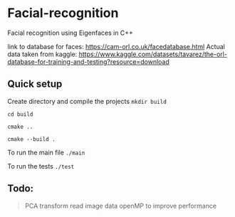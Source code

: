 # Facial-recognition
Facial recognition using Eigenfaces in C++

link to database for faces: https://cam-orl.co.uk/facedatabase.html
Actual data taken from kaggle: https://www.kaggle.com/datasets/tavarez/the-orl-database-for-training-and-testing?resource=download



## Quick setup
Create directory and compile the projects
```mkdir build```

```cd build```

```cmake ..```

```cmake --build .```

To run the main file
```./main```

To run the tests
```./test```

## Todo:
> PCA transform
> read image data
> openMP to improve performance


